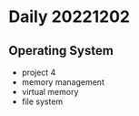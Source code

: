 Daily 20221202
===

## Operating System
- project 4
- memory management
- virtual memory
- file system